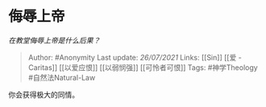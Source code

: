 # 侮辱上帝
*在教堂侮辱上帝是什么后果？*

> Author: #Anonymity 
Last update: *26/07/2021* 
Links: [[Sin]] [[爱 - Caritas]] [[以爱应恨]] [[以弱悯强]] [[可怜者可恨]]
Tags: #神学Theology #自然法Natural-Law 

你会获得极大的同情。

